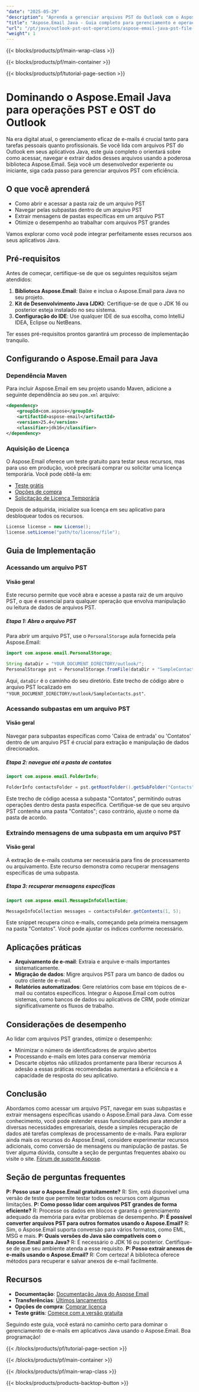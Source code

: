 ```yaml
---
"date": "2025-05-29"
"description": "Aprenda a gerenciar arquivos PST do Outlook com o Aspose.Email para Java. Este guia aborda como acessar, navegar, extrair dados e otimizar o desempenho de seus aplicativos Java."
"title": "Aspose.Email Java - Guia completo para gerenciamento e operações de arquivos PST"
"url": "/pt/java/outlook-pst-ost-operations/aspose-email-java-pst-file-management/"
"weight": 1
---
```


{{< blocks/products/pf/main-wrap-class >}}

{{< blocks/products/pf/main-container >}}

{{< blocks/products/pf/tutorial-page-section >}}
# Dominando o Aspose.Email Java para operações PST e OST do Outlook

Na era digital atual, o gerenciamento eficaz de e-mails é crucial tanto para tarefas pessoais quanto profissionais. Se você lida com arquivos PST do Outlook em seus aplicativos Java, este guia completo o orientará sobre como acessar, navegar e extrair dados desses arquivos usando a poderosa biblioteca Aspose.Email. Seja você um desenvolvedor experiente ou iniciante, siga cada passo para gerenciar arquivos PST com eficiência.

## O que você aprenderá
- Como abrir e acessar a pasta raiz de um arquivo PST
- Navegar pelas subpastas dentro de um arquivo PST
- Extrair mensagens de pastas específicas em um arquivo PST
- Otimize o desempenho ao trabalhar com arquivos PST grandes

Vamos explorar como você pode integrar perfeitamente esses recursos aos seus aplicativos Java.

## Pré-requisitos
Antes de começar, certifique-se de que os seguintes requisitos sejam atendidos:
1. **Biblioteca Aspose.Email**: Baixe e inclua o Aspose.Email para Java no seu projeto.
2. **Kit de Desenvolvimento Java (JDK)**: Certifique-se de que o JDK 16 ou posterior esteja instalado no seu sistema.
3. **Configuração do IDE**: Use qualquer IDE de sua escolha, como IntelliJ IDEA, Eclipse ou NetBeans.

Ter esses pré-requisitos prontos garantirá um processo de implementação tranquilo.

## Configurando o Aspose.Email para Java
### Dependência Maven
Para incluir Aspose.Email em seu projeto usando Maven, adicione a seguinte dependência ao seu `pom.xml` arquivo:
```xml
<dependency>
    <groupId>com.aspose</groupId>
    <artifactId>aspose-email</artifactId>
    <version>25.4</version>
    <classifier>jdk16</classifier>
</dependency>
```
### Aquisição de Licença
O Aspose.Email oferece um teste gratuito para testar seus recursos, mas para uso em produção, você precisará comprar ou solicitar uma licença temporária. Você pode obtê-la em:
- [Teste grátis](https://releases.aspose.com/email/java/)
- [Opções de compra](https://purchase.aspose.com/buy)
- [Solicitação de Licença Temporária](https://purchase.aspose.com/temporary-license/)

Depois de adquirida, inicialize sua licença em seu aplicativo para desbloquear todos os recursos.
```java
License license = new License();
license.setLicense("path/to/license/file");
```
## Guia de Implementação
### Acessando um arquivo PST
#### Visão geral
Este recurso permite que você abra e acesse a pasta raiz de um arquivo PST, o que é essencial para qualquer operação que envolva manipulação ou leitura de dados de arquivos PST.
##### Etapa 1: Abra o arquivo PST
Para abrir um arquivo PST, use o `PersonalStorage` aula fornecida pela Aspose.Email:
```java
import com.aspose.email.PersonalStorage;

String dataDir = "YOUR_DOCUMENT_DIRECTORY/outlook/";
PersonalStorage pst = PersonalStorage.fromFile(dataDir + "SampleContacts.pst");
```
Aqui, `dataDir` é o caminho do seu diretório. Este trecho de código abre o arquivo PST localizado em `"YOUR_DOCUMENT_DIRECTORY/outlook/SampleContacts.pst"`.
### Acessando subpastas em um arquivo PST
#### Visão geral
Navegar para subpastas específicas como 'Caixa de entrada' ou 'Contatos' dentro de um arquivo PST é crucial para extração e manipulação de dados direcionados.
##### Etapa 2: navegue até a pasta de contatos
```java
import com.aspose.email.FolderInfo;

FolderInfo contactsFolder = pst.getRootFolder().getSubFolder("Contacts");
```
Este trecho de código acessa a subpasta "Contatos", permitindo outras operações dentro desta pasta específica. Certifique-se de que seu arquivo PST contenha uma pasta "Contatos"; caso contrário, ajuste o nome da pasta de acordo.
### Extraindo mensagens de uma subpasta em um arquivo PST
#### Visão geral
A extração de e-mails costuma ser necessária para fins de processamento ou arquivamento. Este recurso demonstra como recuperar mensagens específicas de uma subpasta.
##### Etapa 3: recuperar mensagens específicas
```java
import com.aspose.email.MessageInfoCollection;

MessageInfoCollection messages = contactsFolder.getContents(1, 5);
```
Este snippet recupera cinco e-mails, começando pela primeira mensagem na pasta "Contatos". Você pode ajustar os índices conforme necessário.
## Aplicações práticas
- **Arquivamento de e-mail**: Extraia e arquive e-mails importantes sistematicamente.
- **Migração de dados**: Migre arquivos PST para um banco de dados ou outro cliente de e-mail.
- **Relatórios automatizados**: Gere relatórios com base em tópicos de e-mail ou contatos específicos.
Integrar o Aspose.Email com outros sistemas, como bancos de dados ou aplicativos de CRM, pode otimizar significativamente os fluxos de trabalho.
## Considerações de desempenho
Ao lidar com arquivos PST grandes, otimize o desempenho:
- Minimizar o número de identificadores de arquivo abertos
- Processando e-mails em lotes para conservar memória
- Descarte objetos não utilizados prontamente para liberar recursos
A adesão a essas práticas recomendadas aumentará a eficiência e a capacidade de resposta do seu aplicativo.
## Conclusão
Abordamos como acessar um arquivo PST, navegar em suas subpastas e extrair mensagens específicas usando o Aspose.Email para Java. Com esse conhecimento, você pode estender essas funcionalidades para atender a diversas necessidades empresariais, desde a simples recuperação de dados até tarefas complexas de processamento de e-mails.
Para explorar ainda mais os recursos do Aspose.Email, considere experimentar recursos adicionais, como conversão de mensagens ou manipulação de pastas. Se tiver alguma dúvida, consulte a seção de perguntas frequentes abaixo ou visite o site. [Fórum de suporte Aspose](https://forum.aspose.com/c/email/10).
## Seção de perguntas frequentes
**P: Posso usar o Aspose.Email gratuitamente?**
R: Sim, está disponível uma versão de teste que permite testar todos os recursos com algumas limitações.
**P: Como posso lidar com arquivos PST grandes de forma eficiente?**
R: Processe os dados em blocos e garanta o gerenciamento adequado da memória para evitar problemas de desempenho.
**P: É possível converter arquivos PST para outros formatos usando o Aspose.Email?**
R: Sim, o Aspose.Email suporta conversão para vários formatos, como EML, MSG e mais.
**P: Quais versões do Java são compatíveis com o Aspose.Email para Java?**
R: É necessário o JDK 16 ou posterior. Certifique-se de que seu ambiente atenda a esse requisito.
**P: Posso extrair anexos de e-mails usando o Aspose.Email?**
R: Com certeza! A biblioteca oferece métodos para recuperar e salvar anexos de e-mail facilmente.
## Recursos
- **Documentação**: [Documentação Java do Aspose Email](https://reference.aspose.com/email/java/)
- **Transferências**: [Últimos lançamentos](https://releases.aspose.com/email/java/)
- **Opções de compra**: [Comprar licença](https://purchase.aspose.com/buy)
- **Teste grátis**: [Comece com a versão gratuita](https://releases.aspose.com/email/java/)

Seguindo este guia, você estará no caminho certo para dominar o gerenciamento de e-mails em aplicativos Java usando o Aspose.Email. Boa programação!

{{< /blocks/products/pf/tutorial-page-section >}}

{{< /blocks/products/pf/main-container >}}

{{< /blocks/products/pf/main-wrap-class >}}

{{< blocks/products/products-backtop-button >}}